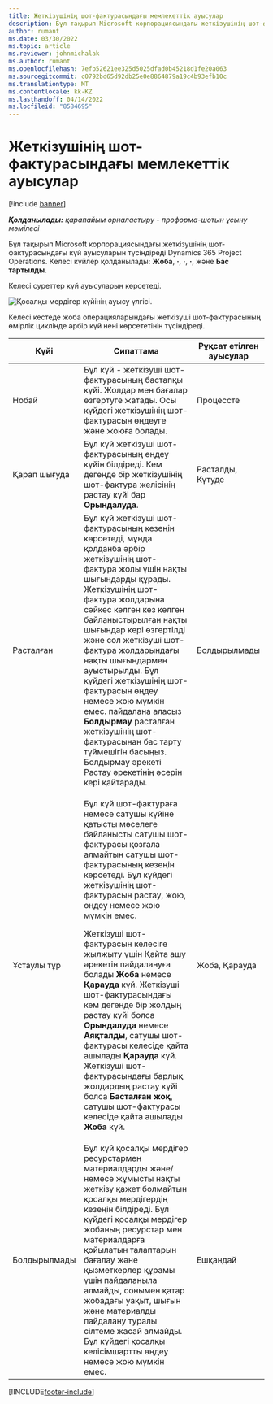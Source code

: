 ```yaml
---
title: Жеткізушінің шот-фактурасындағы мемлекеттік ауысулар
description: Бұл тақырып Microsoft корпорациясындағы жеткізушінің шот-фактурасындағы күй ауысуларын түсіндіреді Dynamics 365 Project Operations.
author: rumant
ms.date: 03/30/2022
ms.topic: article
ms.reviewer: johnmichalak
ms.author: rumant
ms.openlocfilehash: 7efb52621ee325d5025dfad0b45218d1fe20a063
ms.sourcegitcommit: c0792bd65d92db25e0e8864879a19c4b93efb10c
ms.translationtype: MT
ms.contentlocale: kk-KZ
ms.lasthandoff: 04/14/2022
ms.locfileid: "8584695"
---
```

# <a name="state-transitions-on-a-vendor-invoice"></a>Жеткізушінің шот-фактурасындағы мемлекеттік ауысулар

[!include [banner](../../includes/dataverse-preview.md)]

_**Қолданылады:** қарапайым орналастыру - проформа-шотын ұсыну мәмілесі_

Бұл тақырып Microsoft корпорациясындағы жеткізушінің шот-фактурасындағы күй ауысуларын түсіндіреді Dynamics 365 Project Operations. Келесі күйлер қолданылады: **Жоба**, **·**, **·**, **·**, және **Бас тартылды**.

Келесі суреттер күй ауысуларын көрсетеді.

![Қосалқы мердігер күйінің ауысу үлгісі.](../media/VI_State_Model.jpg)

Келесі кестеде жоба операцияларындағы жеткізуші шот-фактурасының өмірлік циклінде әрбір күй нені көрсететінін түсіндіреді.

| Күйі | Сипаттама | Рұқсат етілген ауысулар |
| --- | --- | --- |
| Нобай | Бұл күй - жеткізуші шот-фактурасының бастапқы күйі. Жолдар мен бағалар өзгертуге жатады. Осы күйдегі жеткізушінің шот-фактурасын өңдеуге және жоюға болады. | Процессте |
| Қарап шығуда | Бұл күй жеткізуші шот-фактурасының өңдеу күйін білдіреді. Кем дегенде бір жеткізушінің шот-фактура желісінің растау күйі бар **Орындалуда**. | Расталды, Күтуде |
| Расталған | Бұл күй жеткізуші шот-фактурасының кезеңін көрсетеді, мұнда қолданба әрбір жеткізушінің шот-фактура жолы үшін нақты шығындарды құрады. Жеткізушінің шот-фактура жолдарына сәйкес келген кез келген байланыстырылған нақты шығындар кері өзгертілді және сол жеткізуші шот-фактура жолдарындағы нақты шығындармен ауыстырылды. Бұл күйдегі жеткізушінің шот-фактурасын өңдеу немесе жою мүмкін емес. пайдалана аласыз **Болдырмау** расталған жеткізушінің шот-фактурасынан бас тарту түймешігін басыңыз. Болдырмау әрекеті Растау әрекетінің әсерін кері қайтарады. | Болдырылмады |
| Ұстаулы тұр | <p>Бұл күй шот-фактураға немесе сатушы күйіне қатысты мәселеге байланысты сатушы шот-фактурасы қозғала алмайтын сатушы шот-фактурасының кезеңін көрсетеді. Бұл күйдегі жеткізушінің шот-фактурасын растау, жою, өңдеу немесе жою мүмкін емес.</p><p>Жеткізуші шот-фактурасын келесіге жылжыту үшін Қайта ашу әрекетін пайдалануға болады **Жоба** немесе **Қарауда** күй. Жеткізуші шот-фактурасындағы кем дегенде бір жолдың растау күйі болса **Орындалуда** немесе **Аяқталды**, сатушы шот-фактурасы келесіде қайта ашылады **Қарауда** күй. Жеткізуші шот-фактурасындағы барлық жолдардың растау күйі болса **Басталған жоқ**, сатушы шот-фактурасы келесіде қайта ашылады **Жоба** күй.</p> | Жоба, Қарауда |
| Болдырылмады | Бұл күй қосалқы мердігер ресурстармен материалдарды және/немесе жұмысты нақты жеткізу қажет болмайтын қосалқы мердігердің кезеңін білдіреді. Бұл күйдегі қосалқы мердігер жобаның ресурстар мен материалдарға қойылатын талаптарын бағалау және қызметкерлер құрамы үшін пайдаланыла алмайды, сонымен қатар жобадағы уақыт, шығын және материалды пайдалану туралы сілтеме жасай алмайды. Бұл күйдегі қосалқы келісімшартты өңдеу немесе жою мүмкін емес. | Ешқандай |

[!INCLUDE[footer-include](../../includes/footer-banner.md)]
